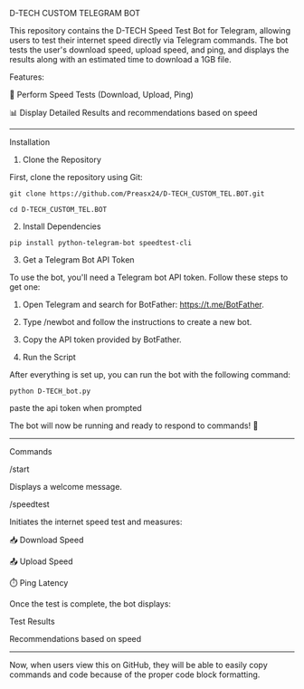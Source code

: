 D-TECH CUSTOM TELEGRAM BOT

This repository contains the D-TECH Speed Test Bot for Telegram, allowing users to test their internet speed directly via Telegram commands. The bot tests the user's download speed, upload speed, and ping, and displays the results along with an estimated time to download a 1GB file.

Features:

🚀 Perform Speed Tests (Download, Upload, Ping)

📊 Display Detailed Results and recommendations based on speed



---

Installation

1. Clone the Repository

First, clone the repository using Git:

```git clone https://github.com/Preasx24/D-TECH_CUSTOM_TEL.BOT.git```

```cd D-TECH_CUSTOM_TEL.BOT```

2. Install Dependencies


```pip install python-telegram-bot speedtest-cli```

3. Get a Telegram Bot API Token

To use the bot, you'll need a Telegram bot API token. Follow these steps to get one:

1. Open Telegram and search for BotFather: https://t.me/BotFather.


2. Type /newbot and follow the instructions to create a new bot.


3. Copy the API token provided by BotFather.

4. Run the Script

After everything is set up, you can run the bot with the following command:

```python D-TECH_bot.py```

paste the api token when prompted 

The bot will now be running and ready to respond to commands! 🎉


---

Commands

/start

Displays a welcome message.

/speedtest

Initiates the internet speed test and measures:

📥 Download Speed

📤 Upload Speed

⏱️ Ping Latency


Once the test is complete, the bot displays:

Test Results

Recommendations based on speed



---

Now, when users view this on GitHub, they will be able to easily copy commands and code because of the proper code block formatting.

